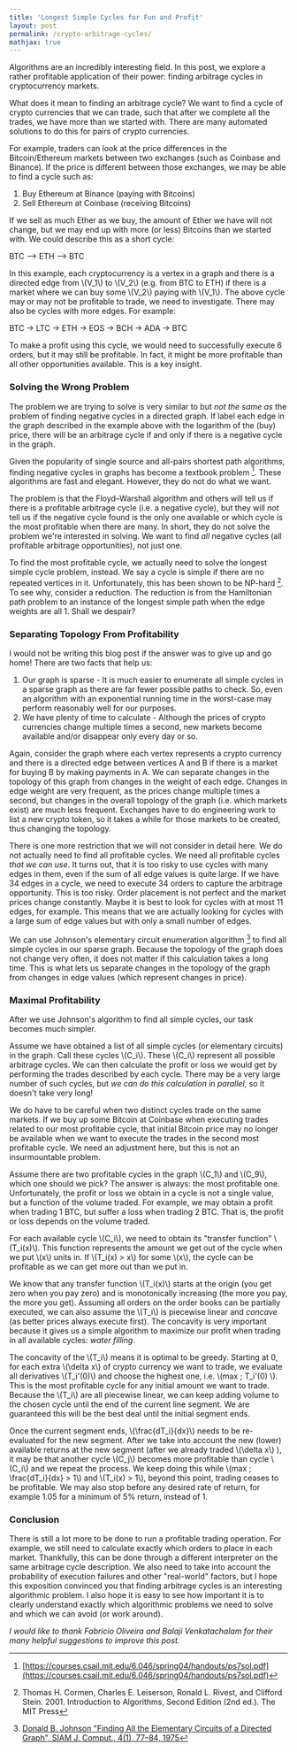 ```yaml
---
title: 'Longest Simple Cycles for Fun and Profit'
layout: post
permalink: /crypto-arbitrage-cycles/
mathjax: true
---
```


Algorithms are an incredibly interesting field. In this post, we explore a rather profitable application of their power: finding arbitrage cycles in cryptocurrency markets.

What does it mean to finding an arbitrage cycle? We want to find a cycle of crypto currencies that we can trade, such that after we complete all the trades, we have more than we started with. There are many automated solutions to do this for pairs of crypto currencies.

For example, traders can look at the price differences in the Bitcoin/Ethereum markets between two exchanges (such as Coinbase and Binance). If the price is different between those exchanges, we may be able to find a cycle such as:

1. Buy  Ethereum at Binance (paying with Bitcoins)
2. Sell Ethereum at Coinbase (receiving Bitcoins)

If we sell as much Ether as we buy, the amount of Ether we have will not change, but we may end up with more (or less) Bitcoins than we started with. We could describe this as a short cycle:

BTC ⟶ ETH ⟶ BTC

In this example, each cryptocurrency is a vertex in a graph and there is a directed edge from \\(V_1\\) to \\(V_2\\) (e.g. from BTC to ETH) if there is a market where we can buy some \\(V_2\\) paying with \\(V_1\\). The above cycle may or may not be profitable to trade, we need to investigate. There may also be cycles with more edges. For example:

BTC → LTC → ETH → EOS → BCH → ADA → BTC

To make a profit using this cycle, we would need to successfully execute 6 orders, but it may still be profitable. In fact, it might be more profitable than all other opportunities available. This is a key insight.


### Solving the Wrong Problem

The problem we are trying to solve is very similar to but *not the same as* the problem of finding negative cycles in a directed graph. If label each edge in the graph described in the example above with the logarithm of the (buy) price, there will be an arbitrage cycle if and only if there is a negative cycle in the graph.

Given the popularity of single source and all-pairs shortest path algorithms, finding negative cycles in graphs has become a textbook problem [^1]. These algorithms are fast and elegant. However, they do not do what we want.

The problem is that the Floyd–Warshall algorithm and others will tell us if there is a profitable arbitrage cycle (i.e. a negative cycle), but they will *not* tell us if the negative cycle found is the only one available or which cycle is the most profitable when there are many. In short, they do not solve the problem we're interested in solving. We want to find *all* negative cycles (all profitable arbitrage opportunities), not just one.

To find the most profitable cycle, we actually need to solve the longest simple cycle problem, instead. We say a cycle is simple if there are no repeated vertices in it. Unfortunately, this has been shown to be NP-hard [^2]. To see why, consider a reduction. The reduction is from the Hamiltonian path problem to an instance of the longest simple path when the edge weights are all 1. Shall we despair?

### Separating Topology From Profitability

I would not be writing this blog post if the answer was to give up and go home! There are two facts that help us:

1. Our graph is sparse - It is much easier to enumerate all simple cycles in a sparse graph as there are far fewer possible paths to check. So, even an algorithm with an exponential running time in the worst-case may perform reasonably well for our purposes.
2. We have plenty of time to calculate - Although the prices of crypto currencies change multiple times a second, new markets become available and/or disappear only every day or so.

Again, consider the graph where each vertex represents a crypto currency and there is a directed edge between vertices A and B if there is a market for buying B by making payments in A. We can separate changes in the topology of this graph from changes in the weight of each edge. Changes in edge weight are very frequent, as the prices change multiple times a second, but changes in the overall topology of the graph (i.e. which markets exist) are much less frequent. Exchanges have to do engineering work to list a new crypto token, so it takes a while for those markets to be created, thus changing the topology.

There is one more restriction that we will not consider in detail here. We do not actually need to find all profitable cycles. We need all profitable cycles *that we can use*. It turns out, that it is too risky to use cycles with many edges in them, even if the sum of all edge values is quite large. If we have 34 edges in a cycle, we need to execute 34 orders to capture the arbitrage opportunity. This is too risky. Order placement is not perfect and the market prices change constantly. Maybe it is best to look for cycles with at most 11 edges, for example. This means that we are actually looking for cycles with a large sum of edge values but with only a small number of edges.

We can use Johnson's elementary circuit enumeration algorithm [^3] to find all simple cycles in our sparse graph. Because the topology of the graph does not change very often, it does not matter if this calculation takes a long time. This is what lets us separate changes in the topology of the graph from changes in edge values (which represent changes in price).

### Maximal Profitability

After we use Johnson's algorithm to find all simple cycles, our task becomes much simpler.

Assume we have obtained a list of all simple cycles (or elementary circuits) in the graph. Call these cycles \\(C_i\\). These \\(C_i\\) represent all possible arbitrage cycles. We can then calculate the profit or loss we would get by performing the trades described by each cycle. There may be a very large number of such cycles, but *we can do this calculation in parallel*, so it doesn't take very long!

We do have to be careful when two distinct cycles trade on the same markets. If we buy up some Bitcoin at Coinbase when executing trades related to our most profitable cycle, that initial Bitcoin price may no longer be available when we want to execute the trades in the second most profitable cycle. We need an adjustment here, but this is not an insurmountable problem.

Assume there are two profitable cycles in the graph \\(C_1\\) and \\(C_9\\), which one should we pick? The answer is always: the most profitable one. Unfortunately, the profit or loss we obtain in a cycle is not a single value, but a function of the volume traded. For example, we may obtain a profit when trading 1 BTC, but suffer a loss when trading 2 BTC. That is, the profit or loss depends on the volume traded.

For each available cycle \\(C_i\\), we need to obtain its "transfer function" \\(T_i(x)\\). This function represents the amount we get out of the cycle when we put \\(x\\) units in. If \\(T_i(x) > x\\) for some \\(x\\), the cycle can be profitable as we can get more out than we put in.

We know that any transfer function \\(T_i(x)\\) starts at the origin (you get zero when you pay zero) and is monotonically increasing (the more you pay, the more you get). Assuming all orders on the order books can be partially executed, we can also assume the \\(T_i\\) is piecewise linear and *concave* (as better prices always execute first). The concavity is very important because it gives us a simple algorithm to maximize our profit when trading in all available cycles: *water filling*.

The concavity of the \\(T_i\\) means it is optimal to be greedy. Starting at 0, for each extra \\(\delta x\\) of crypto currency we want to trade, we evaluate all derivatives \\(T_i'(0)\\) and choose the highest one, i.e. \\(max \; T_i'(0) \\). This is the most profitable cycle for any initial amount we want to trade. Because the \\(T_i\\) are all piecewise linear, we can keep adding volume to the chosen cycle until the end of the current line segment. We are guaranteed this will be the best deal until the initial segment ends.

Once the current segment ends, \\(\frac{dT_i}{dx}\\) needs to be re-evaluated for the new segment. After we take into account the new (lower) available returns at the new segment (after we already traded \\(\delta x\\) ), it may be that another cycle \\(C_j\\) becomes more profitable than cycle \\(C_i\\) and we repeat the process. We keep doing this while \\(max \; \frac{dT_i}{dx} > 1\\) and \\(T_i(x) > 1\\), beyond this point, trading ceases to be profitable. We may also stop before any desired rate of return, for example 1.05 for a minimum of 5% return, instead of 1.

### Conclusion

There is still a lot more to be done to run a profitable trading operation. For example, we still need to calculate exactly which orders to place in each market. Thankfully, this can be done through a different interpreter on the same arbitrage cycle description. We also need to take into account the probability of execution failures and other "real-world" factors, but I hope this exposition convinced you that finding arbitrage cycles is an interesting algorithmic problem. I also hope it is easy to see how important it is to clearly understand exactly which algorithmic problems we need to solve and which we can avoid (or work around).

*I would like to thank Fabricio Oliveira and Balaji Venkatachalam for their many helpful suggestions to improve this post.*

[^1]: [https://courses.csail.mit.edu/6.046/spring04/handouts/ps7sol.pdf](https://courses.csail.mit.edu/6.046/spring04/handouts/ps7sol.pdf)

[^2]: Thomas H. Cormen, Charles E. Leiserson, Ronald L. Rivest, and Clifford Stein. 2001. Introduction to Algorithms, Second Edition (2nd ed.). The MIT Press

[^3]: [Donald B. Johnson "Finding All the Elementary Circuits of a Directed Graph", SIAM J. Comput., 4(1), 77–84, 1975](https://epubs.siam.org/doi/abs/10.1137/0204007)
